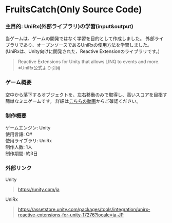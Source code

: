 # FruitsCatch(Only Source Code)
### 主目的: UniRx(外部ライブラリ)の学習(input&output)
当ゲームは、ゲームの開発ではなく学習を目的として作成しました。
外部ライブラリであり、オープンソースであるUniRxの使用方法を学習しました。
(UniRxは、Unity向けに開発された、Reactive Extensionのライブラリです。)
> Reactive Extensions for Unity that allows LINQ to events and more.</br>
※UniRx公式より引用

### ゲーム概要
空中から落下するオブジェクトを、左右移動のみで取得し、高いスコアを目指す簡単なミニゲームです。
詳細は[こちらの動画](https://studio.youtube.com/video/3FNyBa8lico/edit)からご確認ください。

### 制作概要
ゲームエンジン: Unity</br>
使用言語: C#</br>
使用ライブラリ: UniRx</br>
制作人数: 1人</br>
制作期間: 約3日</br>

### 外部リンク
Unity
> https://unity.com/ja
> 
UniRx
> https://assetstore.unity.com/packages/tools/integration/unirx-reactive-extensions-for-unity-17276?locale=ja-JP
> 
